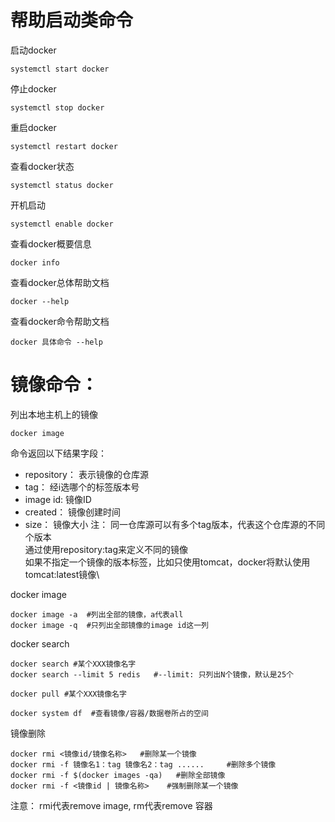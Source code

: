 # 帮助启动类命令
启动docker
```Shell
systemctl start docker
```
停止docker 
```Shell
systemctl stop docker
```
重启docker
```Shell
systemctl restart docker 
```
查看docker状态
```Shell
systemctl status docker 
```
开机启动
```Shell
systemctl enable docker 
```
查看docker概要信息
```Shell
docker info
```
查看docker总体帮助文档
```Shell
docker --help
```
查看docker命令帮助文档
```Shell
docker 具体命令 --help
```
	
# 镜像命令：
列出本地主机上的镜像
```Shell
docker image
```
命令返回以下结果字段：
- repository： 表示镜像的仓库源
- tag： 经i选哪个的标签版本号
- image id: 镜像ID
- created： 镜像创建时间
- size： 镜像大小
注：
同一仓库源可以有多个tag版本，代表这个仓库源的不同个版本\
通过使用repository:tag来定义不同的镜像\
如果不指定一个镜像的版本标签，比如只使用tomcat，docker将默认使用tomcat:latest镜像\

docker image
```Shell
docker image -a  #列出全部的镜像，a代表all
docker image -q  #只列出全部镜像的image id这一列
```

docker search	
```Shell
docker search #某个XXX镜像名字
docker search --limit 5 redis   #--limit: 只列出N个镜像，默认是25个
```		

```Shell
docker pull #某个XXX镜像名字
```
		
```Shell
docker system df  #查看镜像/容器/数据卷所占的空间
```
		
镜像删除
```Shell
docker rmi <镜像id/镜像名称>   #删除某一个镜像
docker rmi -f 镜像名1：tag 镜像名2：tag ......     #删除多个镜像
docker rmi -f $(docker images -qa)   #删除全部镜像
docker rmi -f <镜像id | 镜像名称>    #强制删除某一个镜像
```
注意： rmi代表remove image, rm代表remove 容器
	
